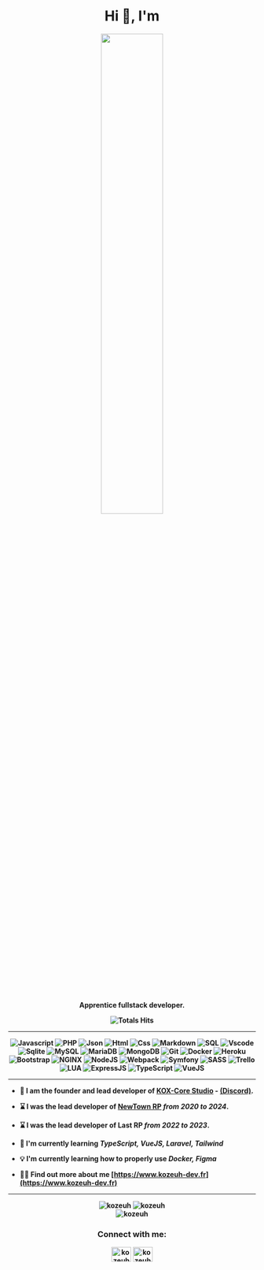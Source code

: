 <div align="center">
<h1>Hi 👋, I'm </h1>
<img src="https://kozeuh-dev.fr/images/banner.gif?raw=true" href="https://github.com/kozeuh" width="50%"/>

<p><strong>Apprentice fullstack developer.


![Totals Hits](https://komarev.com/ghpvc/?username=KoZeuh&style=for-the-badge&color=green&label=PROFILE+VIEWS)
</div>

<hr>

<div align="center">
    
![Javascript](https://img.shields.io/badge/JavaScript-F7DF1E?style=flat&logo=javascript&logoColor=black)
![PHP](https://img.shields.io/badge/PHP-777BB4?style=flat&logo=PHP&logoColor=white)
![Json](https://img.shields.io/badge/JSON-000000?style=flat&logo=json&logoColor=white)
![Html](https://img.shields.io/badge/HTML5-E34F26?style=flat&logo=html5&logoColor=white)
![Css](https://img.shields.io/badge/CSS3-1572B6?style=flat&logo=css3&logoColor=white)
![Markdown](https://img.shields.io/badge/Markdown-000000?style=flat&logo=markdown&logoColor=white)
![SQL](https://img.shields.io/badge/SQL-4479A1?style=flat&logo=MySQL&logoColor=white)
![Vscode](https://img.shields.io/badge/Visual_Studio_Code-007ACC?style=flat&logo=visual%20studio%20code&logoColor=white)
![Sqlite](https://img.shields.io/badge/SQLite-003B57?style=flat&logo=sqlite&logoColor=white)
![MySQL](https://img.shields.io/badge/MySQL-4479A1?style=flat&logo=mysql&logoColor=white)
![MariaDB](https://img.shields.io/badge/MariaDB-003545?style=flat&logo=mariadb&logoColor=white)
![MongoDB](https://img.shields.io/badge/MongoDB-47A248?style=flat&logo=mongodb&logoColor=white)
![Git](https://img.shields.io/badge/Git-F05032?style=flat&logo=git&logoColor=white)
![Docker](https://img.shields.io/badge/Docker-2496ED?style=flat&logo=docker&logoColor=white)
![Heroku](https://img.shields.io/badge/Heroku-430098?style=flat&logo=heroku&logoColor=white)
![Bootstrap](https://img.shields.io/badge/Bootstrap-7952B3?style=flat&logo=bootstrap&logoColor=white)
![NGINX](https://img.shields.io/badge/NGINX-269539?style=flat&logo=nginx&logoColor=white)
![NodeJS](https://img.shields.io/badge/Node.js-339933?style=flat&logo=node.js&logoColor=white)
![Webpack](https://img.shields.io/badge/Webpack-8DD6F9?style=flat&logo=webpack&logoColor=black)
![Symfony](https://img.shields.io/badge/Symfony-000000?style=flat&logo=symfony&logoColor=white)
![SASS](https://img.shields.io/badge/SASS-CC6699?style=flat&logo=sass&logoColor=white)
![Trello](https://img.shields.io/badge/Trello-0079BF?style=flat&logo=trello&logoColor=white)
![LUA](https://img.shields.io/badge/LUA-2C2D72?style=flat&logo=lua&logoColor=white)
![ExpressJS](https://img.shields.io/badge/Express.js-000000?style=flat&logo=express&logoColor=white)
![TypeScript](https://img.shields.io/badge/Typescript-0079BF?style=flat&logo=express&logoColor=white)
![VueJS](https://img.shields.io/badge/VueJS-339933?style=flat&logo=vue.js&logoColor=white)
</div>

<hr>

- 🛒 I am the founder and lead developer of [KOX-Core Studio](https://kox-core.tebex.io) - [(Discord)](https://www.discord.gg/pY5bdD7mZ3).

- ⌛️ I was the lead developer of [NewTown RP](https://www.discord.gg/newtownrp) _from 2020 to 2024_.

- ⌛️ I was the lead developer **of Last RP** _from 2022 to 2023_.

- 🌱 I'm currently learning **_TypeScript, VueJS, Laravel, Tailwind_**

- 💡 I'm currently learning how to properly use **_Docker, Figma_**

- 👨‍💻 Find out more about me [https://www.kozeuh-dev.fr](https://www.kozeuh-dev.fr)

<hr>

<div align="center">
    <img src="https://github-readme-stats.vercel.app/api?username=kozeuh&show_icons=true&locale=en&theme=radical" alt="kozeuh" />
    <img src="https://github-readme-streak-stats.herokuapp.com/?user=kozeuh&show_icons=true&locale=en&theme=radical" alt="kozeuh"  />
</div>
<div align="center">
    <img src="https://github-readme-stats.vercel.app/api/top-langs?username=kozeuh&show_icons=true&locale=en&theme=radical" alt="kozeuh" />
</div>

<div align="center">
    <h3>Connect with me:</h3>

<a href="https://www.youtube.com/@kozeuhdev" target="blank"><img align="center" src="https://raw.githubusercontent.com/rahuldkjain/github-profile-readme-generator/master/src/images/icons/Social/youtube.svg" alt="kozeuh dev" height="30" width="40" /></a>
<a href="https://discord.com/users/700100983648419902" target="blank"><img align="center" src="https://raw.githubusercontent.com/rahuldkjain/github-profile-readme-generator/master/src/images/icons/Social/discord.svg" alt="kozeuh" height="30" width="40" /></a>
</div>
